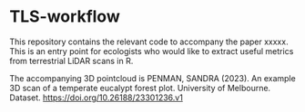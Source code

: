 # TLS-workflow
This repository contains the relevant code to accompany the paper xxxxx. This is an entry point for ecologists who would like to extract useful metrics from terrestrial LiDAR scans in R.

The accompanying 3D pointcloud is PENMAN, SANDRA (2023). An example 3D scan of a temperate eucalypt forest plot. University of Melbourne. Dataset. https://doi.org/10.26188/23301236.v1 
